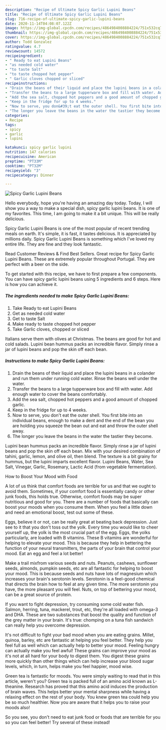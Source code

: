 ```yaml
---
description: "Recipe of Ultimate Spicy Garlic Lupini Beans"
title: "Recipe of Ultimate Spicy Garlic Lupini Beans"
slug: 716-recipe-of-ultimate-spicy-garlic-lupini-beans
date: 2020-11-14T04:08:07.122Z
image: https://img-global.cpcdn.com/recipes/4864984008884224/751x532cq70/spicy-garlic-lupini-beans-recipe-main-photo.jpg
thumbnail: https://img-global.cpcdn.com/recipes/4864984008884224/751x532cq70/spicy-garlic-lupini-beans-recipe-main-photo.jpg
cover: https://img-global.cpcdn.com/recipes/4864984008884224/751x532cq70/spicy-garlic-lupini-beans-recipe-main-photo.jpg
author: Todd Gonzalez
ratingvalue: 4.7
reviewcount: 14572
recipeingredient:
- " Ready to eat Lupini Beans"
- "as needed cold water"
- "to taste Salt"
- "to taste chopped hot pepper"
- " Garlic cloves chopped or sliced"
recipeinstructions:
- "Drain the beans of their liquid and place the lupini beans in a colander and run them under running cold water. Rinse the beans well under the water."
- "Transfer the beans to a large tupperware box and fill with water. Add enough water to cover the beans comfortably."
- "Add the sea salt, chopped hot peppers and a good amount of chopped garlic."
- "Keep in the fridge for up to 4 weeks."
- "Now to serve, you don&#39;t eat the outer shell. You first bite into an individual beans, enough to make a dent and the end of the bean you are holding you squeeze the bean out and eat and throw the outer shell away."
- "The longer you leave the beans in the water the tastier they become."
categories:
- Recipe
tags:
- spicy
- garlic
- lupini

katakunci: spicy garlic lupini 
nutrition: 147 calories
recipecuisine: American
preptime: "PT33M"
cooktime: "PT32M"
recipeyield: "3"
recipecategory: Dinner

---
```



![Spicy Garlic Lupini Beans](https://img-global.cpcdn.com/recipes/4864984008884224/751x532cq70/spicy-garlic-lupini-beans-recipe-main-photo.jpg)

Hello everybody, hope you're having an amazing day today. Today, I will show you a way to make a special dish, spicy garlic lupini beans. It is one of my favorites. This time, I am going to make it a bit unique. This will be really delicious.

Spicy Garlic Lupini Beans is one of the most popular of recent trending meals on earth. It's simple, it is fast, it tastes delicious. It is appreciated by millions daily. Spicy Garlic Lupini Beans is something which I've loved my entire life. They are fine and they look fantastic.

Read Customer Reviews &amp; Find Best Sellers. Great recipe for Spicy Garlic Lupini Beans. These are extremely popular throughout Portugal. They are perfect with a beer on the side.


To get started with this recipe, we have to first prepare a few components. You can have spicy garlic lupini beans using 5 ingredients and 6 steps. Here is how you can achieve it.

<!--inarticleads1-->

##### The ingredients needed to make Spicy Garlic Lupini Beans:

1. Take  Ready to eat Lupini Beans
1. Get as needed cold water
1. Get to taste Salt
1. Make ready to taste chopped hot pepper
1. Take  Garlic cloves, chopped or sliced


Italians serve them with olives at Christmas. The beans are good for hot and cold salads. Lupini bean hummus packs an incredible flavor. Simply rinse a jar of lupini beans and pop the skin off each bean. 

<!--inarticleads2-->

##### Instructions to make Spicy Garlic Lupini Beans:

1. Drain the beans of their liquid and place the lupini beans in a colander and run them under running cold water. Rinse the beans well under the water.
1. Transfer the beans to a large tupperware box and fill with water. Add enough water to cover the beans comfortably.
1. Add the sea salt, chopped hot peppers and a good amount of chopped garlic.
1. Keep in the fridge for up to 4 weeks.
1. Now to serve, you don&#39;t eat the outer shell. You first bite into an individual beans, enough to make a dent and the end of the bean you are holding you squeeze the bean out and eat and throw the outer shell away.
1. The longer you leave the beans in the water the tastier they become.


Lupini bean hummus packs an incredible flavor. Simply rinse a jar of lupini beans and pop the skin off each bean. Mix with your desired combination of tahini, garlic, lemon, and olive oil, then blend. The texture is a bit grainy for hummus, but the lupini imparts excellent flavor. Lupini Beans, Water, Sea Salt, Vinegar, Garlic, Rosemary, Lactic Acid (from vegetable fermentation). 

How to Boost Your Mood with Food


A lot of us think that comfort foods are terrible for us and that we ought to avoid them. Sometimes, if your comfort food is essentially candy or other junk foods, this holds true. Otherwise, comfort foods may be super nutritious and good for you. There are a number of foods that basically can boost your moods when you consume them. When you feel a little down and need an emotional boost, test out some of these.

Eggs, believe it or not, can be really great at beating back depression. Just see to it that you don't toss out the yolk. Every time you would like to cheer yourself up, the yolk is the most crucial part of the egg. Eggs, the yolks particularly, are loaded with B vitamins. These B vitamins are wonderful for helping to elevate your mood. This is because they help in bettering the function of your neural transmitters, the parts of your brain that control your mood. Eat an egg and feel a lot better!

Make a trail mixfrom various seeds and nuts. Peanuts, cashews, sunflower seeds, almonds, pumpkin seeds, etc are all fantastic for helping to boost your mood. This is because seeds and nuts have lots of magnesium which increases your brain's serotonin levels. Serotonin is a feel-good chemical that directs the brain how to feel at any given time. The more serotonin you have, the more pleasant you will feel. Nuts, on top of bettering your mood, can be a great source of protein.

If you want to fight depression, try consuming some cold water fish. Salmon, herring, tuna, mackerel, trout, etc, they're all loaded with omega-3 and DHA. These are two substances that boost the quality and function of the grey matter in your brain. It's true: chomping on a tuna fish sandwich can really help you overcome depression. 

It's not difficult to fight your bad mood when you are eating grains. Millet, quinoa, barley, etc are fantastic at helping you feel better. They help you feel full as well which can actually help to better your mood. Feeling hungry can actually make you feel awful! These grains can improve your mood as it's not at all hard for your body to digest them. You digest these grains more quickly than other things which can help increase your blood sugar levels, which, in turn, helps make you feel happier, mood wise.

Green tea is fantastic for moods. You were simply waiting to read that in this article, weren't you? Green tea is packed full of an amino acid known as L-theanine. Research has proved that this amino acid induces the production of brain waves. This helps better your mental sharpness while having a relaxing effect on the rest of your body. You knew green tea could help you be so much healthier. Now you are aware that it helps you to raise your moods also!

So you see, you don't need to eat junk food or foods that are terrible for you so you can feel better! Try several of these instead!

